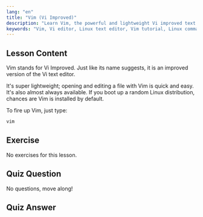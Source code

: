 ```yaml
---
lang: "en"
title: "Vim (Vi Improved)"
description: "Learn Vim, the powerful and lightweight Vi improved text editor for Linux. Understand basic usage and why Vim is essential for Linux users."
keywords: "Vim, Vi editor, Linux text editor, Vim tutorial, Linux commands, beginner Linux, Vim guide"
---
```


## Lesson Content

Vim stands for Vi Improved. Just like its name suggests, it is an improved version of the Vi text editor.

It's super lightweight; opening and editing a file with Vim is quick and easy. It's also almost always available. If you boot up a random Linux distribution, chances are Vim is installed by default.

To fire up Vim, just type:

```bash
vim
```

## Exercise

No exercises for this lesson.

## Quiz Question

No questions, move along!

## Quiz Answer
